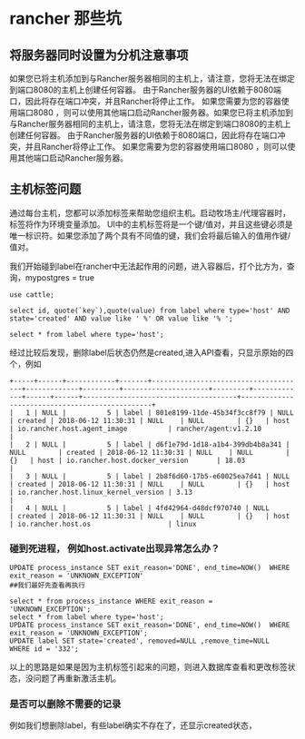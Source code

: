 
# rancher 那些坑
## 将服务器同时设置为分机注意事项

如果您已将主机添加到与Rancher服务器相同的主机上，请注意，您将无法在绑定到端口8080的主机上创建任何容器。 由于Rancher服务器的UI依赖于8080端口，因此将存在端口冲突，并且Rancher将停止工作。 如果您需要为您的容器使用端口8080 ，则可以使用其他端口启动Rancher服务器。如果您已将主机添加到与Rancher服务器相同的主机上，请注意，您将无法在绑定到端口8080的主机上创建任何容器。 由于Rancher服务器的UI依赖于8080端口，因此将存在端口冲突，并且Rancher将停止工作。 如果您需要为您的容器使用端口8080 ，则可以使用其他端口启动Rancher服务器。

## 主机标签问题

通过每台主机，您都可以添加标签来帮助您组织主机。启动牧场主/代理容器时，标签将作为环境变量添加。 UI中的主机标签将是一个键/值对，并且这些键必须是唯一标识符。如果您添加了两个具有不同值的键，我们会将最后输入的值用作键/值对。 

我们开始碰到label在rancher中无法起作用的问题，进入容器后，打个比方为，查询，mypostgres = true
```
use cattle;

select id, quote(`key`),quote(value) from label where type='host' AND state='created' AND value like ' %' OR value like '% ';

select * from label where type='host';
```
经过比较后发现，删除label后状态仍然是created,进入API查看，只显示原始的四个，例如

```
+-----+------+------------+-------+--------------------------------------+-------------+---------+---------------------+---------+-------------+------+------+--------------------------------------+------------------------------------------------+
|   1 | NULL |          5 | label | 801e8199-11de-45b34f3cc8f79 | NULL        | created | 2018-06-12 11:30:31 | NULL    | NULL        | {}   | host | io.rancher.host.agent_image          | rancher/agent:v1.2.10                          |
|   2 | NULL |          5 | label | d6f1e79d-1d18-a1b4-399db4b8a341 | NULL        | created | 2018-06-12 11:30:31 | NULL    | NULL        | {}   | host | io.rancher.host.docker_version       | 18.03                                          |
|   3 | NULL |          5 | label | 2b8f6d60-17b5-e60025ea7d41 | NULL        | created | 2018-06-12 11:30:31 | NULL    | NULL        | {}   | host | io.rancher.host.linux_kernel_version | 3.13                                           |
|   4 | NULL |          5 | label | 4fd42964-d48dcf970740 | NULL        | created | 2018-06-12 11:30:31 | NULL    | NULL        | {}   | host | io.rancher.host.os                   | linux  

``` 

### 碰到死进程， 例如host.activate出现异常怎么办？

```
UPDATE process_instance SET exit_reason='DONE', end_time=NOW()  WHERE exit_reason = 'UNKNOWN_EXCEPTION'
##我们最好先查看再执行

select * from process_instance WHERE exit_reason = 'UNKNOWN_EXCEPTION';
select * from label where type='host';
UPDATE process_instance SET exit_reason='DONE', end_time=NOW()  WHERE exit_reason = 'UNKNOWN_EXCEPTION';
UPDATE label SET state='created', removed=NULL ,remove_time=NULL  WHERE id = '332';

```
以上的思路是如果是因为主机标签引起来的问题，则进入数据库查看和更改标签状态，没问题了再重新激活主机。

### 是否可以删除不需要的记录

例如我们想删除label，有些label确实不存在了，还显示created状态，

